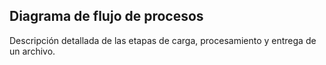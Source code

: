 ## Diagrama de flujo de procesos
Descripción detallada de las etapas de carga, procesamiento y entrega de un archivo.
